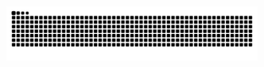 ![GitHub Contribution Snake](https://raw.githubusercontent.com/amirsaeedahmadi/amirsaeedahmadi/output/github-contribution-grid-snake-dark.svg)
